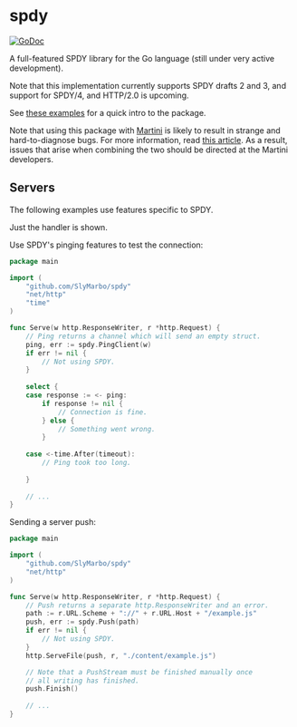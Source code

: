 spdy
====

[![GoDoc](https://godoc.org/github.com/SlyMarbo/spdy?status.png)](https://godoc.org/github.com/SlyMarbo/spdy)

A full-featured SPDY library for the Go language (still under very active development).
 
Note that this implementation currently supports SPDY drafts 2 and 3, and support for SPDY/4, and HTTP/2.0 is upcoming.

See [these examples][examples] for a quick intro to the package.

[examples]: https://github.com/SlyMarbo/spdy/tree/master/examples

Note that using this package with [Martini][martini] is likely to result in strange and hard-to-diagnose
bugs. For more information, read [this article][martini-article]. As a result, issues that arise when
combining the two should be directed at the Martini developers.

[martini]: https://github.com/go-martini/martini
[martini-article]: http://stephensearles.com/?p=254

Servers
-------


The following examples use features specific to SPDY.

Just the handler is shown.

Use SPDY's pinging features to test the connection:
```go
package main

import (
	"github.com/SlyMarbo/spdy"
	"net/http"
	"time"
)

func Serve(w http.ResponseWriter, r *http.Request) {
	// Ping returns a channel which will send an empty struct.
	ping, err := spdy.PingClient(w)
	if err != nil {
		// Not using SPDY.
	}
	
	select {
	case response := <- ping:
		if response != nil {
			// Connection is fine.
		} else {
			// Something went wrong.
		}
		
	case <-time.After(timeout):
		// Ping took too long.
		
	}
	
	// ...
}
```



Sending a server push:
```go
package main

import (
	"github.com/SlyMarbo/spdy"
	"net/http"
)

func Serve(w http.ResponseWriter, r *http.Request) {
	// Push returns a separate http.ResponseWriter and an error.
	path := r.URL.Scheme + "://" + r.URL.Host + "/example.js"
	push, err := spdy.Push(path)
	if err != nil {
		// Not using SPDY.
	}
	http.ServeFile(push, r, "./content/example.js")

	// Note that a PushStream must be finished manually once
	// all writing has finished.
	push.Finish()
	
	// ...
}
```
